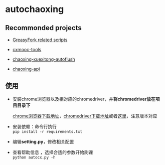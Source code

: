 # autochaoxing

## Recommonded projects

- [GreasyFork related scripts](https://greasyfork.org/zh-CN/scripts?q=%E8%B6%85%E6%98%9F)

- [cxmooc-tools](https://github.com/CodFrm/cxmooc-tools)

- [chaoxing-xuexitong-autoflush](https://github.com/ZhyMC/chaoxing-xuexitong-autoflush)

- [chaoxing-api](https://github.com/destoryD/chaoxing-api)

## 使用

- 安装chrome浏览器以及相对应的chromedriver，并**将chromedriver放在项目目录下**
  
  [chrome浏览器下载地址](https://www.google.cn/chrome/)，[chromedriver下载地址](http://npm.taobao.org/mirrors/chromedriver/)或者[这里](http://chromedriver.storage.googleapis.com/index.html)，注意版本对应
    
- 安装依赖：命令行执行<br/>
`pip install -r requirements.txt`
  
- 编辑**setting.py**，修改相关配置

- 查看帮助信息 ，选择合适的参数开始刷课<br/>
  `python autocx.py -h`     